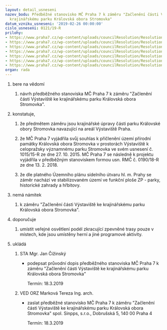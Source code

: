 ```yaml
---
layout: detail_usneseni
nazev_bodu: Předběžné stanovisko MČ Praha 7 k záměru "Začlenění části Výstaviště ke
  krajinářskému parku Královská obora Stromovka"
datum_vzniku_usneseni: '2019-02-26 00:00:00'
cislo_usneseni: 0121/19-R
prilohy:
- https://www.praha7.cz/wp-content/uploads/councilResolution/Resolutions/30651/export/c1_duvodovazprava_Stromovka~433222.docx
- https://www.praha7.cz/wp-content/uploads/councilResolution/Resolutions/30651/export/c2_pruvodni_dopis_Stromovka_Vystaviste~433221.doc
- https://www.praha7.cz/wp-content/uploads/councilResolution/Resolutions/30651/export/c3_zadost_Stromovka_ANON~433220.pdf
- https://www.praha7.cz/wp-content/uploads/councilResolution/Resolutions/30651/export/c4_dokumentace_Stromovka~433219.pdf
- https://www.praha7.cz/wp-content/uploads/councilResolution/Resolutions/30651/export/InternisdeleniOVPstaviskoStromovkaVystaviste~433218.pdf
- https://www.praha7.cz/wp-content/uploads/councilResolution/Resolutions/30651/export/00_USN_0190_18_R_Stromovka_uzemi_Vystaviste~433217.pdf
- https://www.praha7.cz/wp-content/uploads/councilResolution/Resolutions/30651/export/export~433689.pdf
organ: rada
---
```

<ol id="urzList" class="urzList_view"><li class="urzClass1" id=""><span name="1">bere na vědomí</span><ol class="urzOlClass decimal " id=""><li class="urzClass2" id="" style="text-align: left;"><span><p>návrh předběžného stanoviska MČ Praha 7 k záměru&nbsp;"Začlenění části Výstaviště ke krajinářskému parku Královská obora Stromovka".</p></span></li></ol></li><li class="urzClass1" id=""><span name="50">konstatuje,</span><ol class="urzOlClass decimal "><li class="urzClass2" id="" style="text-align: left;"><span><p>že předmětem záměru jsou krajinářské úpravy části parku Královské obory Stromovka navazující na areál Výstaviště Praha.</p></span></li><li class="urzClass2" id="" style="text-align: left;"><span><p>že MČ Praha 7 vyjádřila svůj souhlas k přičlenění území přírodní památky Královská obora Stromovka v prostorách Výstaviště k celopražsky významnému parku Stromovka ve svém usnesení č. 1015/15-R ze dne 27. 10. 2015. MČ Praha 7 se následně k projektu vyjádřila v předběžným stanoviskem formou usn. RMČ č. 0190/18-R ze dne 13. 2. 2018.</p></span></li><li class="urzClass2" id="" style="text-align: left;"><span><p>že dle platného Územního plánu sídelního útvaru hl. m. Prahy se záměr nachází ve stabilizovaném území ve funkční ploše ZP - parky, historické zahrady a hřbitovy.</p></span></li></ol></li><li class="urzClass1" id=""><span name="52">nemá námitek</span><ol class="urzOlClass decimal "><li class="urzClass2" id="" style="text-align: left;"><span><p>k záměru "Začlenění části Výstaviště ke krajinářskému parku Královská obora Stromovka".</p></span></li></ol></li><li class="urzClass1" id=""><span name="4">doporučuje</span><ol class="urzOlClass decimal "><li class="urzClass2" id="" style="text-align: left;"><span><p>umístit veřejné osvětlení podél zkracující zpevněné trasy pouze v místech, kde jsou umístěny herní a jiné programové aktivity.</p></span></li></ol></li><li class="urzClass1" id="urzUkoly"><span name="1">ukládá</span><ol class="urzOlClass"><li class="urzClass2"><span><p>STA Mgr. Jan Čižinský</p></span><ul class="urzUlClass"><li class="urzClass3"><span><p>podepsat průvodní dopis předběžného stanoviska MČ Praha 7 k záměru "Začlenění části Výstaviště ke krajinářskému parku Královská obora Stromovka"</p></span><span class="urzUkolTermin">  Termín:&nbsp;18.3.2019</span></li></ul></li><li class="urzClass2"><span><p>VED ORZ Marková Tereza Ing. arch.</p></span><ul class="urzUlClass"><li class="urzClass3"><span><p>zaslat předběžné stanovisko MČ Praha 7 k záměru "Začlenění části Výstaviště ke krajinářskému parku Královská obora Stromovka" spol. Sinpps, s.r.o., Dobrušská 5, 140 00 Praha 4</p></span><span class="urzUkolTermin">  Termín:&nbsp;18.3.2019</span></li></ul></li></ol></li></ol>